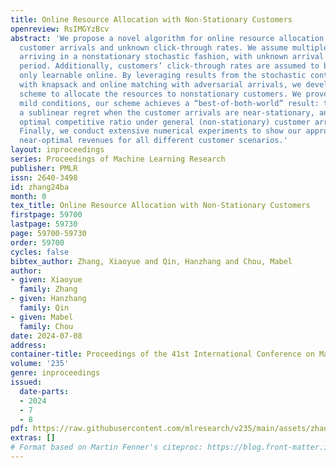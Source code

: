```yaml
---
title: Online Resource Allocation with Non-Stationary Customers
openreview: RsIMGYzBcv
abstract: 'We propose a novel algorithm for online resource allocation with non-stationary
  customer arrivals and unknown click-through rates. We assume multiple types of customers
  arriving in a nonstationary stochastic fashion, with unknown arrival rates in each
  period. Additionally, customers’ click-through rates are assumed to be unknown and
  only learnable online. By leveraging results from the stochastic contextual bandit
  with knapsack and online matching with adversarial arrivals, we develop an online
  scheme to allocate the resources to nonstationary customers. We prove that under
  mild conditions, our scheme achieves a “best-of-both-world” result: the scheme has
  a sublinear regret when the customer arrivals are near-stationary, and enjoys an
  optimal competitive ratio under general (non-stationary) customer arrival distributions.
  Finally, we conduct extensive numerical experiments to show our approach generates
  near-optimal revenues for all different customer scenarios.'
layout: inproceedings
series: Proceedings of Machine Learning Research
publisher: PMLR
issn: 2640-3498
id: zhang24ba
month: 0
tex_title: Online Resource Allocation with Non-Stationary Customers
firstpage: 59700
lastpage: 59730
page: 59700-59730
order: 59700
cycles: false
bibtex_author: Zhang, Xiaoyue and Qin, Hanzhang and Chou, Mabel
author:
- given: Xiaoyue
  family: Zhang
- given: Hanzhang
  family: Qin
- given: Mabel
  family: Chou
date: 2024-07-08
address:
container-title: Proceedings of the 41st International Conference on Machine Learning
volume: '235'
genre: inproceedings
issued:
  date-parts:
  - 2024
  - 7
  - 8
pdf: https://raw.githubusercontent.com/mlresearch/v235/main/assets/zhang24ba/zhang24ba.pdf
extras: []
# Format based on Martin Fenner's citeproc: https://blog.front-matter.io/posts/citeproc-yaml-for-bibliographies/
---
```

